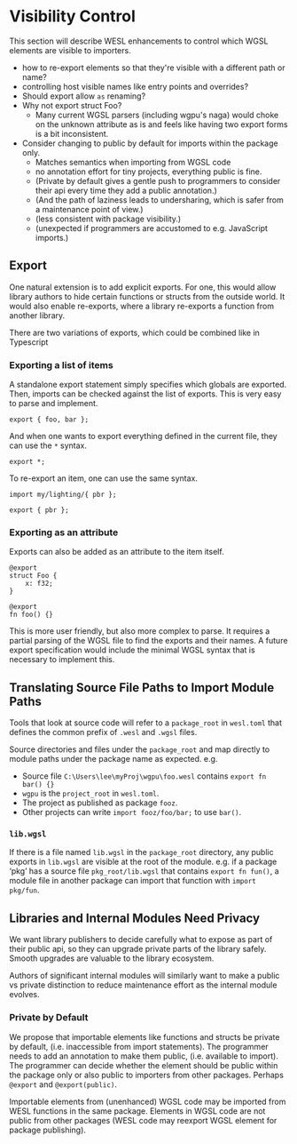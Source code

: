 # Visibility Control
This section will describe WESL enhancements to control which WGSL elements are visible to importers.

* how to re-export elements so that they're visible with a different path or name?
* controlling host visible names like entry points and overrides?
* Should export allow `as` renaming?
* Why not export struct Foo?
  * Many current WGSL parsers (including wgpu's naga) would
    choke on the unknown attribute as is and feels like having
    two export forms is a bit inconsistent.
* Consider changing to public by default for imports within the package only.
  * Matches semantics when importing from WGSL code
  * no annotation effort for tiny projects, everything public is fine.
  * (Private by default gives a gentle push to programmers to consider their api every time
    they add a public annotation.)
  * (And the path of laziness leads to undersharing,
    which is safer from a maintenance point of view.)
  * (less consistent with package visibility.)
  * (unexpected if programmers are accustomed to e.g. JavaScript imports.)

## Export
One natural extension is to add explicit exports.
For one, this would allow library authors to hide certain functions or structs from the outside world.
It would also enable re-exports, where a library re-exports a function from another library.

There are two variations of exports, which could be combined like in Typescript

### Exporting a list of items
A standalone export statement simply specifies which globals are exported.
Then, imports can be checked against the list of exports. This is very easy to parse and implement.

```wgsl
export { foo, bar };
```

And when one wants to export everything defined in the current file, they can use the `*` syntax.

```wgsl
export *;
```

To re-export an item, one can use the same syntax.

```wgsl
import my/lighting/{ pbr };

export { pbr };
```

### Exporting as an attribute
Exports can also be added as an attribute to the item itself.

```wgsl
@export
struct Foo {
    x: f32;
}

@export
fn foo() {}
```

This is more user friendly, but also more complex to parse. It requires a partial parsing of the WGSL file to find the exports and their names.
A future export specification would include the minimal WGSL syntax that is necessary to implement this.

## Translating Source File Paths to Import Module Paths
Tools that look at source code will refer to a `package_root` in `wesl.toml` that defines
the common prefix of `.wesl` and `.wgsl` files.

Source directories and files under the `package_root` and map directly to module paths
under the package name as expected.
e.g.

* Source file `C:\Users\lee\myProj\wgpu\foo.wesl` contains `export fn bar() {}`
* `wgpu` is the `project_root` in `wesl.toml`.
* The project as published as package `fooz`.
* Other projects can write `import fooz/foo/bar;` to use `bar()`.

### `lib.wgsl`
If there is a file named `lib.wgsl` in the `package_root` directory,
any public exports in `lib.wgsl` are visible at the root of the module.
e.g. if a package ‘pkg’ has a source file `pkg_root/lib.wgsl`
that contains `export fn fun()`,
a module file in another package can import that function with `import pkg/fun`.

## Libraries and Internal Modules Need Privacy
We want library publishers to decide carefully what to expose as
part of their public api, so they can upgrade private parts of the library safely.
Smooth upgrades are valuable to the library ecosystem.

Authors of significant internal modules will similarly want
to make a public vs private distinction to reduce maintenance effort as
the internal module evolves.

### Private by Default
We propose that importable elements like functions and structs
be private by default, (i.e. inaccessible from import statements).
The programmer needs to add an annotation to make them public, (i.e. available to import).
The programmer can decide whether the element should be public within the package only
or also public to importers from other packages. Perhaps `@export` and `@export(public)`.

Importable elements from (unenhanced) WGSL code may be imported from WESL functions
in the same package. Elements in WGSL code are not public from other packages
(WESL code may reexport WGSL element for package publishing).
